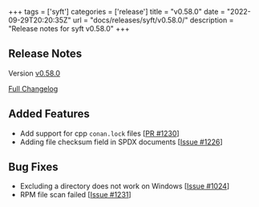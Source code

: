 +++
tags = ['syft']
categories = ['release']
title = "v0.58.0"
date = "2022-09-29T20:20:35Z"
url = "docs/releases/syft/v0.58.0/"
description = "Release notes for syft v0.58.0"
+++

## Release Notes

Version [v0.58.0](https://github.com/anchore/syft/releases/tag/v0.58.0)

[Full Changelog](https://github.com/anchore/syft/compare/v0.57.0...b9b13d5525df89194d332467f692bc28bc68d07f)

## Added Features
- Add support for cpp `conan.lock` files [[PR #1230](https://github.com/anchore/syft/pull/1230)]
- Adding file checksum field in SPDX documents [[Issue #1226](https://github.com/anchore/syft/issues/1226)]

## Bug Fixes

- Excluding a directory does not work on Windows [[Issue #1024](https://github.com/anchore/syft/issues/1024)]
- RPM file scan failed [[Issue #1231](https://github.com/anchore/syft/issues/1231)]
